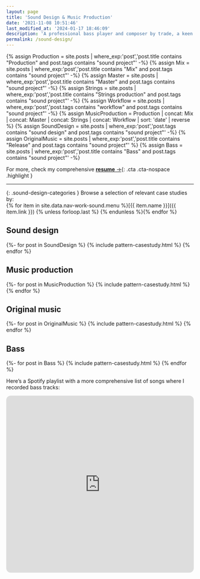 ```yaml
---
layout: page
title: 'Sound Design & Music Production'
date: '2021-11-08 10:51:46'
last_modified_at: '2024-01-17 18:46:09'
description: 'A professional bass player and composer by trade, a keen eye for details helped me becoming a game audio sound designer, and specialising as a mix and master engineer.'
permalink: /sound-design/
---
```

{% assign Production = site.posts | where_exp:'post','post.title contains "Production" and post.tags contains "sound project"' -%}
{% assign Mix = site.posts | where_exp:'post','post.title contains "Mix" and post.tags contains "sound project"' -%}
{% assign Master = site.posts | where_exp:'post','post.title contains "Master" and post.tags contains "sound project"' -%}
{% assign Strings = site.posts | where_exp:'post','post.title contains "Strings production" and post.tags contains "sound project"' -%}
{% assign Workflow = site.posts | where_exp:'post','post.tags contains "workflow" and post.tags contains "sound project"' -%}
{% assign MusicProduction = Production | concat: Mix | concat: Master | concat: Strings | concat: Workflow | sort: 'date' | reverse %}
{% assign SoundDesign = site.posts | where_exp:'post','post.tags contains "sound design" and post.tags contains "sound project"' -%}
{% assign OriginalMusic = site.posts | where_exp:'post','post.title contains "Release" and post.tags contains "sound project"' %}
{% assign Bass = site.posts | where_exp:'post','post.title contains "Bass" and post.tags contains "sound project"' -%}

For more, check my comprehensive&nbsp;[**resume**&nbsp;&rarr;](https://sound.minutestomidnight.co.uk){: .cta .cta-nospace .highlight }

---

{: .sound-design-categories }
Browse a selection of relevant case studies by:<br>{% for item in site.data.nav-work-sound.menu %}[{{ item.name }}]({{ item.link }}) {% unless forloop.last %} {% endunless %}{% endfor %}

<section class="case-studies h-feed">
	<h2 id="sound-design"><strong>Sound design</strong></h2>
	{%- for post in SoundDesign %}
	{% include pattern-casestudy.html %}
	{% endfor %}
</section>

<section class="case-studies h-feed">
	<h2 id="music-production"><strong>Music production</strong></h2>
	{%- for post in MusicProduction %}
	{% include pattern-casestudy.html %}
	{% endfor %}
</section>

<section class="case-studies h-feed">
	<h2 id="original-music"><strong>Original music</strong></h2>
	{%- for post in OriginalMusic %}
	{% include pattern-casestudy.html %}
	{% endfor %}
</section>

<section class="case-studies h-feed">
	<h2 id="bass"><strong>Bass</strong></h2>
	{%- for post in Bass %}
	{% include pattern-casestudy.html %}
	{% endfor %}
	<p>Here’s a Spotify playlist with a more comprehensive list of songs where I recorded bass tracks:</p>
	<iframe style="border-radius:12px" src="https://open.spotify.com/embed/playlist/1EC2Hm0xSywc5pITPMhuIA?utm_source=generator" width="100%" height="475" frameBorder="0" allowfullscreen="" allow="autoplay; clipboard-write; encrypted-media; fullscreen; picture-in-picture" loading="lazy"></iframe>
</section>
